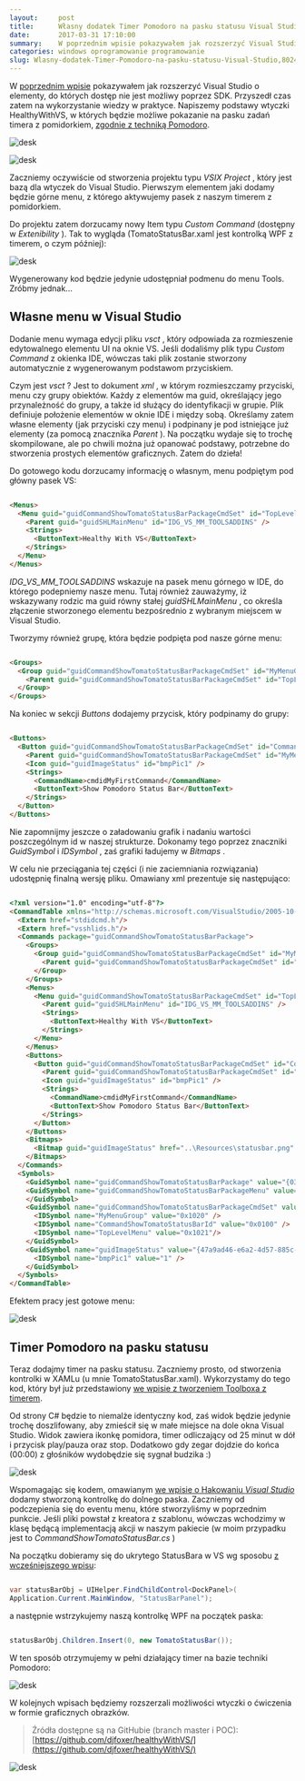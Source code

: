 ```yaml
---
layout:     post
title:      Własny dodatek Timer Pomodoro na pasku statusu Visual Studio
date:       2017-03-31 17:10:00
summary:    W poprzednim wpisie pokazywałem jak rozszerzyć Visual Studio o elementy, do których dostęp nie jest możliwy poprzez SDK. Przyszedł czas zatem na wykorzystanie wiedzy w praktyce. Napiszemy podstawy wtyczki HealthyWithVS, w których będzie możliwe pokazanie na pasku zadań timera z pomidorkiem, zgodnie z techniką Pomodoro.Zaczniemy oczywiście od stworzenia projektu typu VSIX Project, który jest bazą d...
categories: windows oprogramowanie programowanie
slug: Wlasny-dodatek-Timer-Pomodoro-na-pasku-statusu-Visual-Studio,80247.html
---
```




W [poprzednim wpisie](http://blog.djfoxer.pl/Hakujemy-Visual-Studio-dobieramy-sie-do-niedostepnych-elementow-IDE,80126.html) pokazywałem jak rozszerzyć Visual Studio o elementy, do których dostęp nie jest możliwy poprzez SDK. Przyszedł czas zatem na wykorzystanie wiedzy w praktyce. Napiszemy podstawy wtyczki HealthyWithVS, w których będzie możliwe pokazanie na pasku zadań timera z pomidorkiem, [zgodnie z techniką Pomodoro](http://blog.djfoxer.pl/Technika-Pomodoro-efektywne-zarzadzanie-czasem-pracy,79724.html).


![desk](https://raw.githubusercontent.com/djfoxer/djfoxer.github.io/master/_img/2017-3-31-_14_/g_-_608x405_-_-_80247x20170331004545_1.png)


![desk](https://raw.githubusercontent.com/djfoxer/djfoxer.github.io/master/_img/2017-3-31-_14_/g_-_608x405_-_-_80247x20170331003927_0.png)





Zaczniemy oczywiście od stworzenia projektu typu  *VSIX Project* , który jest bazą dla wtyczek do Visual Studio. Pierwszym elementem jaki dodamy będzie górne menu, z którego aktywujemy pasek z naszym timerem z pomidorkiem.

Do projektu zatem dorzucamy nowy Item typu  *Custom Command*  (dostępny w  *Extenibility* ). Tak to wygląda (TomatoStatusBar.xaml jest kontrolką WPF z timerem, o czym później): 


![desk](https://raw.githubusercontent.com/djfoxer/djfoxer.github.io/master/_img/2017-3-31-_14_/g_-_608x405_-_-_80247x20170331003927_1.png)


Wygenerowany kod będzie jedynie udostępniał podmenu do menu Tools. Zróbmy jednak...


## Własne menu w Visual Studio


Dodanie menu wymaga edycji pliku  *vsct* , który odpowiada za rozmieszenie edytowalnego elementu UI na oknie VS. Jeśli dodaliśmy plik typu  *Custom Command*  z okienka  IDE, wówczas taki plik zostanie stworzony automatycznie z wygenerowanym podstawom przyciskiem. 

Czym jest  *vsct* ? Jest to dokument  *xml* , w którym rozmieszczamy przyciski, menu czy grupy obiektów. Każdy z elementów ma guid, określający jego przynależność do grupy, a także id służący do identyfikacji w grupie. Plik definiuje położenie elementów w oknie IDE i między sobą. Określamy zatem własne elementy (jak przyciski czy menu) i podpinany je pod istniejące już elementy (za pomocą znacznika  *Parent* ). Na początku wydaje się to trochę skompilowane, ale po chwili można już opanować podstawy, potrzebne do stworzenia prostych elementów graficznych. Zatem do dzieła!

Do gotowego kodu dorzucamy informację o własnym, menu podpiętym pod główny pasek VS:


```html

<Menus>
  <Menu guid="guidCommandShowTomatoStatusBarPackageCmdSet" id="TopLevelMenu" priority="0x700" type="Menu">
    <Parent guid="guidSHLMainMenu" id="IDG_VS_MM_TOOLSADDINS" />
    <Strings>
      <ButtonText>Healthy With VS</ButtonText>
    </Strings>
  </Menu>
</Menus>

```


 *IDG_VS_MM_TOOLSADDINS*  wskazuje na pasek menu górnego w IDE, do którego podepniemy nasze menu. Tutaj również zauważymy, iż wskazywany rodzic ma guid równy stałej  *guidSHLMainMenu* , co określa złączenie stworzonego elementu bezpośrednio z wybranym miejscem w Visual Studio.

Tworzymy również grupę, która będzie podpięta pod nasze górne menu:


```html

<Groups>
  <Group guid="guidCommandShowTomatoStatusBarPackageCmdSet" id="MyMenuGroup" priority="0x0600">
    <Parent guid="guidCommandShowTomatoStatusBarPackageCmdSet" id="TopLevelMenu"/>
  </Group>
</Groups>


```


Na koniec w sekcji  *Buttons*  dodajemy przycisk, który podpinamy do grupy:


```html

<Buttons>
  <Button guid="guidCommandShowTomatoStatusBarPackageCmdSet" id="CommandShowTomatoStatusBarId" priority="0x0100" type="Button">
    <Parent guid="guidCommandShowTomatoStatusBarPackageCmdSet" id="MyMenuGroup" />
    <Icon guid="guidImageStatus" id="bmpPic1" />
    <Strings>
      <CommandName>cmdidMyFirstCommand</CommandName>
      <ButtonText>Show Pomodoro Status Bar</ButtonText>
    </Strings>
  </Button>
</Buttons>

```


Nie zapomnijmy jeszcze o załadowaniu grafik i nadaniu wartości poszczególnym id w naszej strukturze. Dokonamy tego poprzez znaczniki  *GuidSymbol*  i  *IDSymbol* , zaś grafiki ładujemy w  *Bitmaps* .

W celu nie przeciągania tej części (i nie zaciemniania rozwiązania) udostępnię finalną wersję pliku. Omawiany xml prezentuje się następująco:


```html

<?xml version="1.0" encoding="utf-8"?>
<CommandTable xmlns="http://schemas.microsoft.com/VisualStudio/2005-10-18/CommandTable" xmlns:xs="http://www.w3.org/2001/XMLSchema">
  <Extern href="stdidcmd.h"/>
  <Extern href="vsshlids.h"/>
  <Commands package="guidCommandShowTomatoStatusBarPackage">
    <Groups>
      <Group guid="guidCommandShowTomatoStatusBarPackageCmdSet" id="MyMenuGroup" priority="0x0600">
        <Parent guid="guidCommandShowTomatoStatusBarPackageCmdSet" id="TopLevelMenu"/>
      </Group>
    </Groups>
    <Menus>
      <Menu guid="guidCommandShowTomatoStatusBarPackageCmdSet" id="TopLevelMenu" priority="0x700" type="Menu">
        <Parent guid="guidSHLMainMenu" id="IDG_VS_MM_TOOLSADDINS" />
        <Strings>
          <ButtonText>Healthy With VS</ButtonText>
        </Strings>
      </Menu>
    </Menus>
    <Buttons>
      <Button guid="guidCommandShowTomatoStatusBarPackageCmdSet" id="CommandShowTomatoStatusBarId" priority="0x0100" type="Button">
        <Parent guid="guidCommandShowTomatoStatusBarPackageCmdSet" id="MyMenuGroup" />
        <Icon guid="guidImageStatus" id="bmpPic1" />
        <Strings>
          <CommandName>cmdidMyFirstCommand</CommandName>
          <ButtonText>Show Pomodoro Status Bar</ButtonText>
        </Strings>
      </Button>
    </Buttons>
    <Bitmaps>
      <Bitmap guid="guidImageStatus" href="..\Resources\statusbar.png" usedList="bmpPic1"/>
    </Bitmaps>
  </Commands>
  <Symbols>
    <GuidSymbol name="guidCommandShowTomatoStatusBarPackage" value="{03b63e3b-39cd-4c93-98b6-42cf447f55e6}" />
    <GuidSymbol name="guidCommandShowTomatoStatusBarPackageMenu" value="{fffe3072-816e-43db-81c7-28e48c5b788b}" >
    </GuidSymbol>
    <GuidSymbol name="guidCommandShowTomatoStatusBarPackageCmdSet" value="{2089436a-ed0c-4bae-b1a3-d16000d5e669}">
      <IDSymbol name="MyMenuGroup" value="0x1020" />
      <IDSymbol name="CommandShowTomatoStatusBarId" value="0x0100" />
      <IDSymbol name="TopLevelMenu" value="0x1021"/>
    </GuidSymbol>
    <GuidSymbol name="guidImageStatus" value="{47a9ad46-e6a2-4d57-885c-9cefda0253d9}" >
      <IDSymbol name="bmpPic1" value="1" />
    </GuidSymbol>
  </Symbols>
</CommandTable>


```


Efektem pracy jest gotowe menu:


![desk](https://raw.githubusercontent.com/djfoxer/djfoxer.github.io/master/_img/2017-3-31-_14_/g_-_608x405_-_-_80247x20170331003926_0.png)
 


## Timer Pomodoro na pasku statusu

Teraz dodajmy timer na pasku statusu. Zaczniemy prosto, od stworzenia kontrolki w XAMLu (u mnie TomatoStatusBar.xaml). Wykorzystamy do tego kod, który był już przedstawiony [we wpisie z tworzeniem Toolboxa z timerem](http://blog.djfoxer.pl/Pierwszy-dodatek-do-Visual-Studio-timer-w-okienku-IDE,79926.html).

Od strony C# będzie to niemalże identyczny kod, zaś widok będzie jedynie trochę doszlifowany, aby zmieścił się w małe miejsce na dole okna Visual Studio. Widok zawiera ikonkę pomidora, timer odliczający od 25 minut w dół i przycisk play/pauza oraz stop. Dodatkowo gdy zegar dojdzie do końca (00:00) z głośników wydobędzie się sygnał budzika :)


![desk](https://raw.githubusercontent.com/djfoxer/djfoxer.github.io/master/_img/2017-3-31-_14_/g_-_608x405_-_-_80247x20170331003926_1.png)


Wspomagając się kodem, omawianym [we wpisie o Hakowaniu  *Visual Studio* ](http://blog.djfoxer.pl/Hakujemy-Visual-Studio-dobieramy-sie-do-niedostepnych-elementow-IDE,80126.html) dodamy stworzoną kontrolkę do dolnego paska. Zaczniemy od podczepienia się do eventu menu, które stworzyliśmy w poprzednim punkcie. Jeśli pliki powstał z kreatora z szablonu, wówczas wchodzimy w klasę będącą implementacją akcji w naszym pakiecie (w moim przypadku jest to  *CommandShowTomatoStatusBar.cs* )

Na początku dobieramy się do ukrytego StatusBara w VS wg sposobu [z wcześniejszego wpisu](http://blog.djfoxer.pl/Hakujemy-Visual-Studio-dobieramy-sie-do-niedostepnych-elementow-IDE,80126.html):


```csharp

var statusBarObj = UIHelper.FindChildControl<DockPanel>(
Application.Current.MainWindow, "StatusBarPanel");

```


a następnie wstrzykujemy naszą kontrolkę WPF na początek paska:


```csharp

statusBarObj.Children.Insert(0, new TomatoStatusBar());

```


W ten sposób otrzymujemy w pełni działający timer na bazie techniki Pomodoro:


![desk](https://raw.githubusercontent.com/djfoxer/djfoxer.github.io/master/_img/2017-3-31-_14_/g_-_608x405_-_-_80247x20170331003920_0.png)



W kolejnych wpisach będziemy rozszerzali możliwości wtyczki o ćwiczenia w formie graficznych obrazków.



> Źródła dostępne są na GitHubie (branch master i POC):
> [https://github.com/djfoxer/healthyWithVS/](https://github.com/djfoxer/healthyWithVS/)

![desk](https://raw.githubusercontent.com/djfoxer/djfoxer.github.io/master/_img/2017-3-31-_14_/g_-_608x405_-_-_80247x20170331004248_0.png)

 